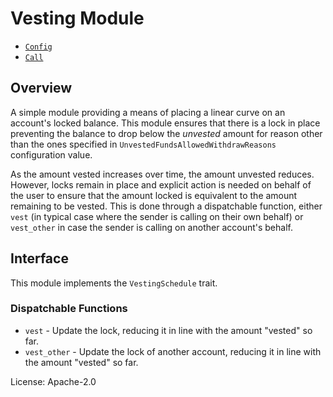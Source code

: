 # Vesting Module

- [`Config`](https://docs.rs/pallet-vesting/latest/pallet_vesting/pallet/trait.Config.html)
- [`Call`](https://docs.rs/pallet-vesting/latest/pallet_vesting/pallet/enum.Call.html)

## Overview

A simple module providing a means of placing a linear curve on an account's locked balance. This
module ensures that there is a lock in place preventing the balance to drop below the *unvested*
amount for reason other than the ones specified in `UnvestedFundsAllowedWithdrawReasons`
configuration value.

As the amount vested increases over time, the amount unvested reduces. However, locks remain in
place and explicit action is needed on behalf of the user to ensure that the amount locked is
equivalent to the amount remaining to be vested. This is done through a dispatchable function,
either `vest` (in typical case where the sender is calling on their own behalf) or `vest_other`
in case the sender is calling on another account's behalf.

## Interface

This module implements the `VestingSchedule` trait.

### Dispatchable Functions

- `vest` - Update the lock, reducing it in line with the amount "vested" so far.
- `vest_other` - Update the lock of another account, reducing it in line with the amount
  "vested" so far.

[`Call`]: ./enum.Call.html
[`Config`]: ./trait.Config.html

License: Apache-2.0



